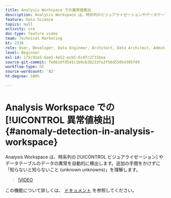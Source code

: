 ```yaml
---
title: Analysis Workspace での異常値検出
description: Analysis Workspace は、時系列のビジュアライゼーションやデータテーブルのデータの異常を自動的に検出します。追加の手間をかけずに「知らないと知らないこと (unknown unknowns)」を理解します。
feature: Data Science
topics: null
activity: use
doc-type: feature video
team: Technical Marketing
kt: 2336
role: User, Developer, Data Engineer, Architect, Data Architect, Admin, Leader
level: Beginner
exl-id: 175c91e5-6ae5-4e52-acb5-6c8fc2731bea
source-git-commit: fe861dfd541c1b9cb3b233fa3f56d55054305fd9
workflow-type: ht
source-wordcount: '82'
ht-degree: 100%

---
```


# Analysis Workspace での [!UICONTROL 異常値検出] {#anomaly-detection-in-analysis-workspace}

Analysis Workspace は、時系列の [!UICONTROL ビジュアライゼーション] やデータテーブルのデータの異常を自動的に検出します。追加の手間をかけずに「知らないと知らないこと (unknown unknowns)」を理解します。

>[!VIDEO](https://video.tv.adobe.com/v/25444/?quality=12)

この機能について詳しくは、 [ドキュメント](https://experienceleague.adobe.com/docs/analytics/analyze/analysis-workspace/virtual-analyst/anomaly-detection/anomaly-detection.html?lang=ja) を参照してください。
